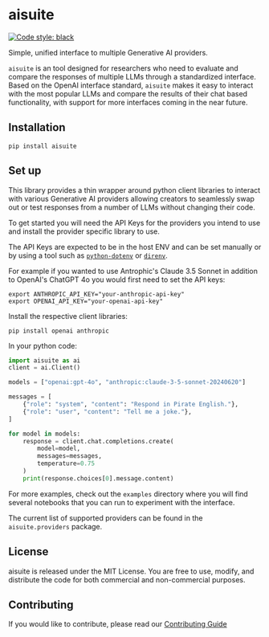 # aisuite

[![Code style: black](https://img.shields.io/badge/code%20style-black-000000.svg)](https://github.com/psf/black)

Simple, unified interface to multiple Generative AI providers.

`aisuite` is an tool designed for researchers who need to evaluate and compare the responses of
multiple LLMs through a standardized interface. Based on the OpenAI interface standard, `aisuite`
makes it easy to interact with the most popular LLMs and compare the results of their chat based
functionality, with support for more interfaces coming in the near future.

## Installation

```shell
pip install aisuite
```

## Set up

This library provides a thin wrapper around python client libraries to interact with
various Generative AI providers allowing creators to seamlessly swap out or test responses
from a number of LLMs without changing their code.

To get started you will need the API Keys for the providers
you intend to use and install the provider specific library to use.

The API Keys are expected to be in the host ENV and can be set manually or by using a tool such
as [`python-dotenv`](https://pypi.org/project/python-dotenv/) or [`direnv`](https://direnv.net/).

For example if you wanted to use Antrophic's Claude 3.5 Sonnet in addition to OpenAI's ChatGPT 4o
you would first need to set the API keys:

```shell
export ANTHROPIC_API_KEY="your-anthropic-api-key"
export OPENAI_API_KEY="your-openai-api-key"
```

Install the respective client libraries:

```shell
pip install openai anthropic
```

In your python code:

```python
import aisuite as ai
client = ai.Client()

models = ["openai:gpt-4o", "anthropic:claude-3-5-sonnet-20240620"]

messages = [
    {"role": "system", "content": "Respond in Pirate English."},
    {"role": "user", "content": "Tell me a joke."},
]

for model in models:
    response = client.chat.completions.create(
        model=model,
        messages=messages,
        temperature=0.75
    )
    print(response.choices[0].message.content)

```

For more examples, check out the `examples` directory where you will find several
notebooks that you can run to experiment with the interface.

The current list of supported providers can be found in the `aisuite.providers`
package.

## License

aisuite is released under the MIT License. You are free to use, modify, and distribute
the code for both commercial and non-commercial purposes.

## Contributing

If you would like to contribute, please read our [Contributing Guide](CONTRIBUTING.md)


